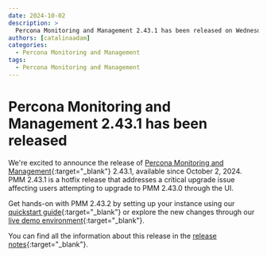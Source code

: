 ```yaml
---
date: 2024-10-02
description: >
  Percona Monitoring and Management 2.43.1 has been released on Wednesday, October 2, 2024.
authors: [catalinaadam]
categories:
  - Percona Monitoring and Management
tags:
  - Percona Monitoring and Management
---
```


# Percona Monitoring and Management 2.43.1 has been released

<!-- more -->

We're excited to announce the release of 
[Percona Monitoring and Management](https://docs.percona.com/percona-monitoring-and-management/index.html){:target="_blank"} 2.43.1, available since October 2, 2024. PMM 2.43.1 is a hotfix release that addresses a critical upgrade issue affecting users attempting to upgrade to PMM 2.43.0 through the UI.

Get hands-on with PMM 2.43.2 by setting up your instance using our [quickstart guide](https://docs.percona.com/percona-monitoring-and-management/quickstart/index.html){:target="_blank"} or explore the new changes through our [live demo environment](https://pmmdemo.percona.com){:target="_blank"}.

You can find all the information about this release in the [release notes](https://docs.percona.com/percona-monitoring-and-management/release-notes/2.43.1.html){:target="_blank"}.







